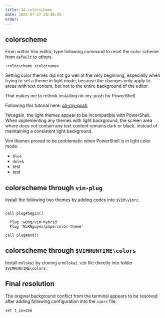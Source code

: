 ```yaml
---
title: 34.colorscheme
date: 2024-07-27 20:40:35
order:
---
```


## colorscheme

From within Vim editor, type following command to reset the color scheme from `default` to others.

`:colorscheme <colorname>`

Setting color themes did not go well at the very beginning, especially when trying to set a theme in light mode, because the changes only apply to areas with text content, but not to the entire background of the editor.

~~That~~ makes me to rethink installing oh-my-posh for PowerShell.

Following this tutorial here: [oh-my-posh](https://ohmyposh.dev/docs/installation/windows)

Yet again, the light themes appear to be incompatible with PowerShell. When implementing any themes with light background, the screen area where does not contain any text content remains dark or black, instead of maintaining a consistent light background.

Vim themes proved to be problematic when PowerShell is in light color mode:

-   `blue`
-   `delek`
-   test
-   test

## colorscheme through `vim-plug`

Install the following two themes by adding codes into `$VIM\vimrc`.

```vim

call plug#begin()

  Plug 'w0ng/vim-hybrid'
  Plug 'NLKNguyen/papercolor-theme'

call plug#end()

```

## colorscheme through `$VIMRUNTIME\colors`

Install `molokai` by cloning a `molokai.vim` file directly into folder `$VIMRUNTIME\colors`.

## Final resolution

The original background conflict from the terminal appears to be resolved after adding following configuration into the `vimrc` file:

```vim
set t_Co=256
```
